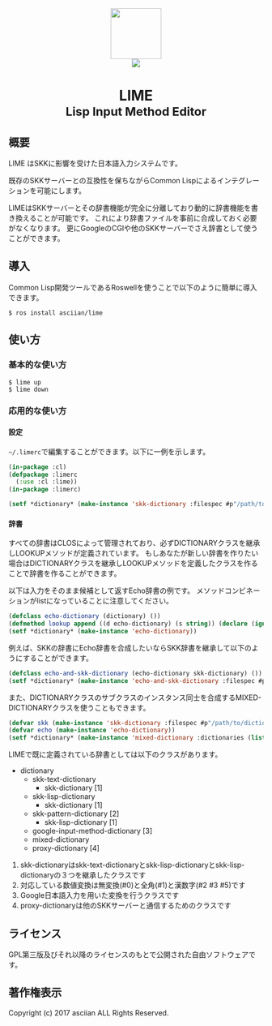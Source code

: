 <div style="text-align: center">
	<img src="https://openclipart.org/image/2400px/svg_to_png/273616/Lime.png" height="100px"/> <br>
	<img src="https://img.shields.io/badge/amazon-wishlist-orange.svg" />
	<h1>LIME<br><small>Lisp Input Method Editor</small></h1>
</div>

## 概要

LIME はSKKに影響を受けた日本語入力システムです。

既存のSKKサーバーとの互換性を保ちながらCommon Lispによるインテグレーションを可能にします。

LIMEはSKKサーバーとその辞書機能が完全に分離しており動的に辞書機能を書き換えることが可能です。
これにより辞書ファイルを事前に合成しておく必要がなくなります。
更にGoogleのCGIや他のSKKサーバーでさえ辞書として使うことができます。

## 導入
Common Lisp開発ツールであるRoswellを使うことで以下のように簡単に導入できます。

    $ ros install asciian/lime

## 使い方

### 基本的な使い方

    $ lime up
    $ lime down

### 応用的な使い方

#### 設定

`~/.limerc`で編集することができます。以下に一例を示します。

```lisp
(in-package :cl)
(defpackage :limerc
  (:use :cl :lime))
(in-package :limerc)

(setf *dictionary* (make-instance 'skk-dictionary :filespec #p"/path/to/dictionary"))
```


#### 辞書

すべての辞書はCLOSによって管理されており、必ずDICTIONARYクラスを継承しLOOKUPメソッドが定義されています。
もしあなたが新しい辞書を作りたい場合はDICTIONARYクラスを継承しLOOKUPメソッドを定義したクラスを作ることで辞書を作ることができます。

以下は入力をそのまま候補として返すEcho辞書の例です。
メソッドコンビネーションがlistになっていることに注意してください。
```lisp
(defclass echo-dictionary (dictionary) ())
(defmethod lookup append ((d echo-dictionary) (s string)) (declare (ignore d)) (list s))
(setf *dictionary* (make-instance 'echo-dictionary))
```

例えば、SKKの辞書にEcho辞書を合成したいならSKK辞書を継承して以下のようにすることができます。

```lisp
(defclass echo-and-skk-dictionary (echo-dictionary skk-dictionary) ()) ;; skk-dicitonary はdictionaryクラスのサブクラスです。
(setf *dictionary* (make-instance 'echo-and-skk-dictionary :filespec #p"/path/to/dictionary"))
```

また、DICTIONARYクラスのサブクラスのインスタンス同士を合成するMIXED-DICTIONARYクラスを使うこともできます。

```lisp
(defvar skk (make-instance 'skk-dictionary :filespec #p"/path/to/dictionary"))
(defvar echo (make-instance 'echo-dictionary))
(setf *dictionary* (make-instance 'mixed-dictionary :dictionaries (list skk echo)))
```

LIMEで既に定義されている辞書としては以下のクラスがあります。

- dictionary
    - skk-text-dictionary
        - skk-dictionary [1]
    - skk-lisp-dictionary
        - skk-dictionary [1]
    - skk-pattern-dictionary [2]
        - skk-lisp-dictionary [1]
    - google-input-method-dictionary [3]
    - mixed-dictionary
    - proxy-dictionary [4]

1. skk-dictionaryはskk-text-dictionaryとskk-lisp-dictionaryとskk-lisp-dictionaryの３つを継承したクラスです
2. 対応している数値変換は無変換(#0)と全角(#1)と漢数字(#2 #3 #5)です
3. Google日本語入力を用いた変換を行うクラスです
4. proxy-dictionaryは他のSKKサーバーと通信するためのクラスです

## ライセンス
GPL第三版及びそれ以降のライセンスのもとで公開された自由ソフトウェアです。

## 著作権表示
Copyright (c) 2017 asciian ALL Rights Reserved.
